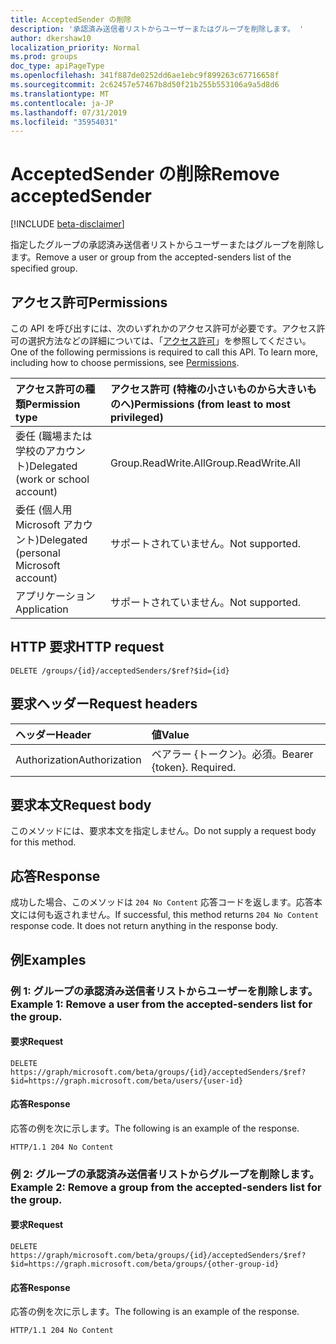 ```yaml
---
title: AcceptedSender の削除
description: '承認済み送信者リストからユーザーまたはグループを削除します。 '
author: dkershaw10
localization_priority: Normal
ms.prod: groups
doc_type: apiPageType
ms.openlocfilehash: 341f887de0252dd6ae1ebc9f899263c67716658f
ms.sourcegitcommit: 2c62457e57467b8d50f21b255b553106a9a5d8d6
ms.translationtype: MT
ms.contentlocale: ja-JP
ms.lasthandoff: 07/31/2019
ms.locfileid: "35954031"
---
```

# <a name="remove-acceptedsender"></a><span data-ttu-id="15549-103">AcceptedSender の削除</span><span class="sxs-lookup"><span data-stu-id="15549-103">Remove acceptedSender</span></span>

[!INCLUDE [beta-disclaimer](../../includes/beta-disclaimer.md)]

<span data-ttu-id="15549-104">指定したグループの承認済み送信者リストからユーザーまたはグループを削除します。</span><span class="sxs-lookup"><span data-stu-id="15549-104">Remove a user or group from the accepted-senders list of the specified group.</span></span> 

## <a name="permissions"></a><span data-ttu-id="15549-105">アクセス許可</span><span class="sxs-lookup"><span data-stu-id="15549-105">Permissions</span></span>
<span data-ttu-id="15549-p101">この API を呼び出すには、次のいずれかのアクセス許可が必要です。アクセス許可の選択方法などの詳細については、「[アクセス許可](/graph/permissions-reference)」を参照してください。</span><span class="sxs-lookup"><span data-stu-id="15549-p101">One of the following permissions is required to call this API. To learn more, including how to choose permissions, see [Permissions](/graph/permissions-reference).</span></span>

| <span data-ttu-id="15549-108">アクセス許可の種類</span><span class="sxs-lookup"><span data-stu-id="15549-108">Permission type</span></span>                        | <span data-ttu-id="15549-109">アクセス許可 (特権の小さいものから大きいものへ)</span><span class="sxs-lookup"><span data-stu-id="15549-109">Permissions (from least to most privileged)</span></span>  |
|:---------------------------------------|:-------------------------------------------- |
| <span data-ttu-id="15549-110">委任 (職場または学校のアカウント)</span><span class="sxs-lookup"><span data-stu-id="15549-110">Delegated (work or school account)</span></span>     | <span data-ttu-id="15549-111">Group.ReadWrite.All</span><span class="sxs-lookup"><span data-stu-id="15549-111">Group.ReadWrite.All</span></span>    |
| <span data-ttu-id="15549-112">委任 (個人用 Microsoft アカウント)</span><span class="sxs-lookup"><span data-stu-id="15549-112">Delegated (personal Microsoft account)</span></span> | <span data-ttu-id="15549-113">サポートされていません。</span><span class="sxs-lookup"><span data-stu-id="15549-113">Not supported.</span></span>|
| <span data-ttu-id="15549-114">アプリケーション</span><span class="sxs-lookup"><span data-stu-id="15549-114">Application</span></span>                            | <span data-ttu-id="15549-115">サポートされていません。</span><span class="sxs-lookup"><span data-stu-id="15549-115">Not supported.</span></span>|

## <a name="http-request"></a><span data-ttu-id="15549-116">HTTP 要求</span><span class="sxs-lookup"><span data-stu-id="15549-116">HTTP request</span></span>
<!-- { "blockType": "ignored" } -->
```http
DELETE /groups/{id}/acceptedSenders/$ref?$id={id}
```

## <a name="request-headers"></a><span data-ttu-id="15549-117">要求ヘッダー</span><span class="sxs-lookup"><span data-stu-id="15549-117">Request headers</span></span>
| <span data-ttu-id="15549-118">ヘッダー</span><span class="sxs-lookup"><span data-stu-id="15549-118">Header</span></span>         | <span data-ttu-id="15549-119">値</span><span class="sxs-lookup"><span data-stu-id="15549-119">Value</span></span>                      |
|:---------------|:---------------------------|
| <span data-ttu-id="15549-120">Authorization</span><span class="sxs-lookup"><span data-stu-id="15549-120">Authorization</span></span>  | <span data-ttu-id="15549-p102">ベアラー {トークン}。必須。</span><span class="sxs-lookup"><span data-stu-id="15549-p102">Bearer {token}. Required.</span></span>  

## <a name="request-body"></a><span data-ttu-id="15549-123">要求本文</span><span class="sxs-lookup"><span data-stu-id="15549-123">Request body</span></span>
<span data-ttu-id="15549-124">このメソッドには、要求本文を指定しません。</span><span class="sxs-lookup"><span data-stu-id="15549-124">Do not supply a request body for this method.</span></span>

## <a name="response"></a><span data-ttu-id="15549-125">応答</span><span class="sxs-lookup"><span data-stu-id="15549-125">Response</span></span>
<span data-ttu-id="15549-p103">成功した場合、このメソッドは `204 No Content` 応答コードを返します。応答本文には何も返されません。</span><span class="sxs-lookup"><span data-stu-id="15549-p103">If successful, this method returns `204 No Content` response code. It does not return anything in the response body.</span></span>

## <a name="examples"></a><span data-ttu-id="15549-128">例</span><span class="sxs-lookup"><span data-stu-id="15549-128">Examples</span></span>
### <a name="example-1-remove-a-user-from-the-accepted-senders-list-for-the-group"></a><span data-ttu-id="15549-129">例 1: グループの承認済み送信者リストからユーザーを削除します。</span><span class="sxs-lookup"><span data-stu-id="15549-129">Example 1: Remove a user from the accepted-senders list for the group.</span></span>
#### <a name="request"></a><span data-ttu-id="15549-130">要求</span><span class="sxs-lookup"><span data-stu-id="15549-130">Request</span></span>

<!-- {
  "blockType": "request",
  "name": "remove_user_from_acceptedsenderslist_of_group"
}-->
```http
DELETE https://graph/microsoft.com/beta/groups/{id}/acceptedSenders/$ref?$id=https://graph.microsoft.com/beta/users/{user-id}
```

#### <a name="response"></a><span data-ttu-id="15549-131">応答</span><span class="sxs-lookup"><span data-stu-id="15549-131">Response</span></span>
<span data-ttu-id="15549-132">応答の例を次に示します。</span><span class="sxs-lookup"><span data-stu-id="15549-132">The following is an example of the response.</span></span> 

<!-- {
  "blockType": "response",
  "name": "remove_user_from_acceptedsenderslist_of_group",
  "truncated": true
} -->
```http
HTTP/1.1 204 No Content
```

### <a name="example-2-remove-a-group-from-the-accepted-senders-list-for-the-group"></a><span data-ttu-id="15549-133">例 2: グループの承認済み送信者リストからグループを削除します。</span><span class="sxs-lookup"><span data-stu-id="15549-133">Example 2: Remove a group from the accepted-senders list for the group.</span></span>
#### <a name="request"></a><span data-ttu-id="15549-134">要求</span><span class="sxs-lookup"><span data-stu-id="15549-134">Request</span></span>

<!-- {
  "blockType": "request",
  "name": "remove_group_from_acceptedsenderslist_of_group"
}-->
```http
DELETE https://graph/microsoft.com/beta/groups/{id}/acceptedSenders/$ref?$id=https://graph.microsoft.com/beta/groups/{other-group-id}
```

#### <a name="response"></a><span data-ttu-id="15549-135">応答</span><span class="sxs-lookup"><span data-stu-id="15549-135">Response</span></span>
<span data-ttu-id="15549-136">応答の例を次に示します。</span><span class="sxs-lookup"><span data-stu-id="15549-136">The following is an example of the response.</span></span> 

<!-- {
  "blockType": "response",
  "name": "remove_group_from_acceptedsenderslist_of_group",
  "truncated": true
} -->
```http
HTTP/1.1 204 No Content
```

<!-- uuid: 8fcb5dbc-d5aa-4681-8e31-b001d5168d79
2015-10-25 14:57:30 UTC -->
<!--
{
  "type": "#page.annotation",
  "description": "Remove acceptedSender",
  "keywords": "",
  "section": "documentation",
  "tocPath": "",
  "suppressions": []
}
-->
